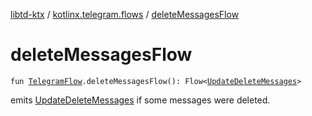[libtd-ktx](../index.md) / [kotlinx.telegram.flows](index.md) / [deleteMessagesFlow](./delete-messages-flow.md)

# deleteMessagesFlow

`fun `[`TelegramFlow`](../kotlinx.telegram.core/-telegram-flow/index.md)`.deleteMessagesFlow(): Flow<`[`UpdateDeleteMessages`](https://tdlibx.github.io/td/docs/org/drinkless/td/libcore/telegram/TdApi.UpdateDeleteMessages.html)`>`

emits [UpdateDeleteMessages](https://tdlibx.github.io/td/docs/org/drinkless/td/libcore/telegram/TdApi.UpdateDeleteMessages.html) if some messages were deleted.

